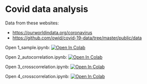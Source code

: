 # Covid data analysis

Data from these websites:
- https://ourworldindata.org/coronavirus
- https://github.com/owid/covid-19-data/tree/master/public/data

Open 1_sample.ipynb: [![Open In Colab](https://colab.research.google.com/assets/colab-badge.svg)](https://colab.research.google.com/github/daiki-matsunaga/MathMeasurement/blob/main/lec04/covid/1_sample.ipynb)

Open 2_autocorrelation.ipynb: [![Open In Colab](https://colab.research.google.com/assets/colab-badge.svg)](https://colab.research.google.com/github/daiki-matsunaga/MathMeasurement/blob/main/lec04/covid/2_autocorrelation.ipynb)

Open 3_crosscorrelation.ipynb: [![Open In Colab](https://colab.research.google.com/assets/colab-badge.svg)](https://colab.research.google.com/github/daiki-matsunaga/MathMeasurement/blob/main/lec04/covid/3_crosscorrelation.ipynb)

Open 4_crosscorrelation.ipynb: [![Open In Colab](https://colab.research.google.com/assets/colab-badge.svg)](https://colab.research.google.com/github/daiki-matsunaga/MathMeasurement/blob/main/lec04/covid/4_crosscorrelation.ipynb)
